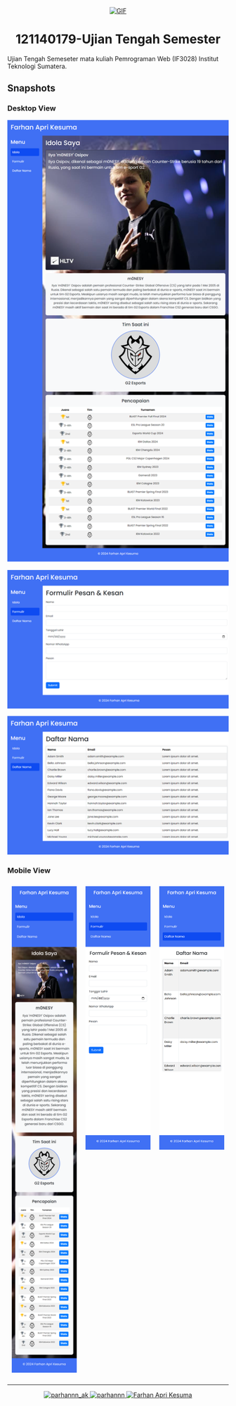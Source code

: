 <div align="center">

[![GIF](https://media1.tenor.com/m/m7-1HxAo6Y0AAAAC/family-guy-stewie.gif)](#)

</div>

<h1 align="center">121140179-Ujian Tengah Semester</h1>

Ujian Tengah Semeseter mata kuliah Pemrograman Web (IF3028) Institut Teknologi Sumatera.

## Snapshots

### Desktop View

![Tampilan Website](./assets/snapshots/main.png)

![Tampilan Website](./assets/snapshots/form.png)

![Tampilan Website](./assets/snapshots/list.png)

### Mobile View

<div align="center" style="width: 100%; display: flex; justify-content: space-evenly; flex-wrap: wrap; flex-direction: row;">

  <div style="flex: 1; margin: 10px;">
    <img src="./assets/snapshots/mobile-main.png" alt="Mobile Main View" width="300px" />
  </div>

  <div style="flex: 1; margin: 10px;">
    <img src="./assets/snapshots/mobile-form.png" alt="Mobile Form View" width="300px" />
  </div>

  <div style="flex: 1; margin: 10px;">
    <img src="./assets/snapshots/mobile-list.png" alt="Mobile List View" width="300px" />
  </div>

</div>

---

<p align="center">
    <a href="https://www.instagram.com/prhnnn_ak" target="_blank">
        <img src="https://img.shields.io/badge/Instagram-E4405F?style=for-the-badge&logo=instagram&logoColor=white" alt="parhannn_ak" />
    </a>
    <a href="https://github.com/parhannn" target="_blank">
        <img src="https://img.shields.io/badge/GitHub-000000?style=for-the-badge&logo=github&logoColor=white" alt="parhannn" />
    </a>
    <a href="https://www.linkedin.com/in/farhan-apri-kesuma" target="_blank">
        <img src="https://img.shields.io/badge/LinkedIn-0A66C2?style=for-the-badge&logo=linkedin&logoColor=white" alt="Farhan Apri Kesuma" />
    </a>
</p>
